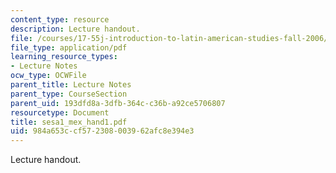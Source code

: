 ```yaml
---
content_type: resource
description: Lecture handout.
file: /courses/17-55j-introduction-to-latin-american-studies-fall-2006/984a653ccf572308003962afc8e394e3_sesa1_mex_hand1.pdf
file_type: application/pdf
learning_resource_types:
- Lecture Notes
ocw_type: OCWFile
parent_title: Lecture Notes
parent_type: CourseSection
parent_uid: 193dfd8a-3dfb-364c-c36b-a92ce5706807
resourcetype: Document
title: sesa1_mex_hand1.pdf
uid: 984a653c-cf57-2308-0039-62afc8e394e3
---
```

Lecture handout.

